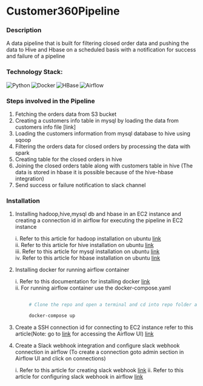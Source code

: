 # Customer360Pipeline

### Description
A data pipeline that is built for filtering closed order data and pushing the data to Hive and Hbase on a scheduled basis with a notification for success and failure of a pipeline

### Technology Stack:
<img align="left" alt="Python" src="https://img.shields.io/badge/Python-3776AB.svg?style=for-the-badge&logo=Python&logoColor=white">
<img align="left" alt="Docker" src="https://img.shields.io/badge/Docker-2496ED.svg?style=for-the-badge&logo=Docker&logoColor=white">
<img align="left" alt="HBase" src="https://img.shields.io/badge/HBase-D22128.svg?style=for-the-badge&logo=apache">
<img align="left" alt="Airflow" src="https://img.shields.io/badge/Apache%20Airflow-017CEE.svg?style=for-the-badge&logo=apacheairflow>
<img align="left" alt="Hive" src="https://img.shields.io/badge/Apache%20Hadoop-66CCFF.svg?style=for-the-badge&logo=Apache-Hadoop&logoColor=black">
<br>

### Steps involved in the Pipeline
   1. Fetching the orders data from S3 bucket
   2. Creating a customers info table in mysql by loading the data from customers info file [link]
   3. Loading the customers information from mysql database to hive using sqoop
   4. Filtering the orders data for closed orders by processing the data with spark
   5. Creating table for the closed orders in hive
   6. Joining the closed orders table along with customers table in hive (The data is stored in hbase it is possible because of the hive-hbase integration)
   7. Send success or failure notification to slack channel


### Installation
   1. Installing hadoop,hive,mysql db and hbase in an EC2 instance and creating a connection id in airflow for executing the pipeline in EC2 instance
      
         i. Refer to this article for hadoop installation on ubuntu [link](https://www.guru99.com/how-to-install-hadoop.html)
         <br>
         ii. Refer to this article for hive installation on ubuntu [link](https://www.guru99.com/installation-configuration-hive-mysql.html)
         <br>
         iii. Refer to this article for mysql installation on ubuntu [link](https://www.digitalocean.com/community/tutorials/how-to-install-mysql-on-ubuntu-20-04)
         <br>
         iv. Refer to this article for hbase installation on ubuntu [link](https://www.guru99.com/hbase-installation-guide.html)
      
   2. Installing docker for running airflow container

         i. Refer to this documentation for installing docker [link](https://docs.docker.com/engine/install/)
         <br>
         ii. For running airflow container use the docker-compose.yaml
         ```bash
             
              # Clone the repo and open a terminal and cd into repo folder and run the following command

              docker-compose up
         ```
   
   4. Create a SSH connection id for connecting to EC2 instance refer to this article(Note: go to [link](https://localhost:8080) for accessing the Airflow UI) [link](https://docs.aws.amazon.com/mwaa/latest/userguide/samples-ssh.html)
      
   5. Create a Slack webhook integration and configure slack webhook connection in airflow (To create a connection goto admin section in Airflow UI and click on connections)
       
         i. Refer to this article for creating slack webhook [link](https://api.slack.com/messaging/webhooks)
         ii. Refer to this article for configuring slack webhook in airflow  [link](https://airflow.apache.org/docs/apache-airflow-providers-slack/stable/connections/slack-incoming-webhook.html) 
  
  
      
              
